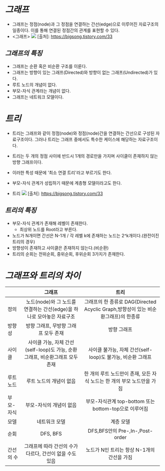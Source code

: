 # <em> 그래프 </em>

- 그래프는 정점(node)과 그 정점을 연결하는 간선(edge)으로 이루어진 자료구조의 일종이다. 이를 통해 연결된 정점간의 관계를 표현할 수 있다.
- <그래프>
  <img src="https://img1.daumcdn.net/thumb/R1280x0/?scode=mtistory2&fname=https%3A%2F%2Fblog.kakaocdn.net%2Fdn%2FbAlVNh%2FbtreKxkxoN3%2FH47hLGhJOVKlQs8cBD7DM1%2Fimg.png">
  [출처]: https://bigsong.tistory.com/33

## <em> 그래프의 특징 </em>

- 그래프는 순환 혹은 비순환 구조를 이룬다.
- 그래프는 방향이 있는 그래프(Directed)와 방향이 없는 그래프(Undirected)가 있다.
- 루트 노드의 개념이 없다.
- 부모-자식 관계라는 개념이 없다.
- 그래프는 네트워크 모델이다.

# <em> 트리 </em>

- 트리는 그래프와 같이 정점(node)와 정점(node)간을 연결하는 간선으로 구성된 자료구조이다. 그러나 트리는 그래프 중에서도 특수한 케이스에 해당하는 자료구조이다.

- 트리는 두 개의 정점 사이에 반드시 1개의 경로만을 가지며 사이클이 존재하지 않는 방향 그래프이다.

- 이러한 특성 때문에 '최소 연결 트리'라고 부르기도 한다.
- 부모-자식 관계가 성립하기 때문에 계층형 모델이라고도 한다.
- 트리
  <img src="https://img1.daumcdn.net/thumb/R1280x0/?scode=mtistory2&fname=https%3A%2F%2Fblog.kakaocdn.net%2Fdn%2FctR6nR%2FbtreYck5Goo%2FHkF6az4JGqLFTtmYVKWF4k%2Fimg.png">
  [출처]: https://bigsong.tistory.com/33

## <em> 트리의 특징 </em>

- 부모-자식 관계가 존재해 레벨이 존재한다.
  - 최상위 노드를 Root라고 부른다.
- 노드가 N개이면 간선은 N-1개 / 각 레벨 k에 존재하는 노드는 2^k개이다.(완전이진트리의 경우)
- 방향성이 존재하고 사이클은 존재하지 않는다.(비순환)
- 트리의 순회는 전위순회, 중위순회, 후위순회 3가지가 존재한다.

# <em> 그래프와 트리의 차이 </em>

|           |                                    그래프                                     |                                        트리                                        |
| :-------- | :---------------------------------------------------------------------------: | :--------------------------------------------------------------------------------: |
| 정의      |     노드(node)와 그 노드를 연결하는 간선(edge)을 하나로 모아놓은 자료구조     | 그래프의 한 종류로 DAG(Directed Acyclic Graph,방향성이 있는 비순환그래프)의 한종류 |
| 방향성    |                     방향 그래프, 무방향 그래프 모두 존재                      |                                    방향 그래프                                     |
| 사이클    | 사이클 가능, 자체 간선(self-loop)도 가능, 순환 그래프, 비순환그래프 모두 존재 |            사이클 불가능, 자체 간선(self-loop)도 불가능, 비순환 그래프             |
| 루트노드  |                            루트 노드의 개념이 없음                            |      한 개의 루트 노드만이 존재, 모든 자식 노드는 한 개의 부모 노드만을 가짐       |
| 부모-자식 |                            부모-자식의 개념이 없음                            |               부모-자식관계 top-bottom 또는 bottom-top으로 이루어짐                |
| 모델      |                                 네트워크 모델                                 |                                     계층 모델                                      |
| 순회      |                                   DFS, BFS                                    |                          DFS,BFS안의 Pre-,In-,Post-order                           |
| 간선의 수 |            그래프에 따라 간선의 수가 다르다, 간선이 없을 수도 있음            |                     노드가 N인 트리는 항상 N-1개의 간선을 가짐                     |
